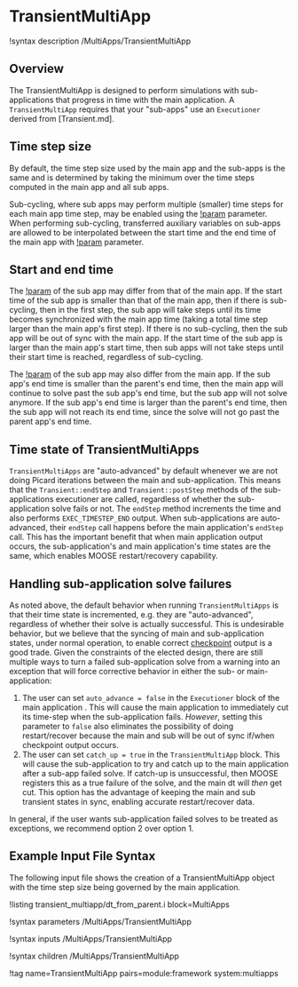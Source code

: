# TransientMultiApp

!syntax description /MultiApps/TransientMultiApp

## Overview

The TransientMultiApp is designed to perform simulations with sub-applications that progress in
time with the main application.  A `TransientMultiApp` requires that your "sub-apps" use an
`Executioner` derived from [Transient.md].

## Time step size

By default, the time step size used by the main app and the sub-apps is the same
and is determined by taking the minimum over the time steps computed in the main
app and all sub apps.

Sub-cycling, where sub apps may perform multiple (smaller) time
steps for each main app time step, may be enabled using the
[!param](/MultiApps/TransientMultiApp/sub_cycling) parameter.
When performing sub-cycling, transferred auxiliary variables on sub-apps are allowed to be
interpolated between the start time and the end time of the main app with
[!param](/MultiApps/TransientMultiApp/interpolate_transfers) parameter.

## Start and end time

The [!param](/Executioner/Transient/start_time) of the sub app may differ from
that of the main app.
If the start time of the sub app is smaller than that of the main app, then if there
is sub-cycling, then in the first step, the sub app will take steps until its time
becomes synchronized with the main app time (taking a total time step larger
than the main app's first step). If there is no sub-cycling, then the sub app
will be out of sync with the main app. If the start time of the sub app is
larger than the main app's start time, then sub apps will not take steps until
their start time is reached, regardless of sub-cycling.

The [!param](/Executioner/Transient/end_time) of the sub app may also differ from
the main app. If the sub app's end time is smaller than the parent's end time,
then the main app will continue to solve past the sub app's end time, but the sub app will not solve anymore.
If the sub app's end time is larger than the parent's end time,
then the sub app will not reach its end time, since the solve will not go past
the parent app's end time.

## Time state of TransientMultiApps

`TransientMultiApps` are "auto-advanced" by default whenever we are not doing
Picard iterations between the main and sub-application. This means that the
`Transient::endStep` and `Transient::postStep` methods of the sub-applications
executioner are called, regardless of whether the sub-application solve fails or
not. The `endStep` method increments the time and also performs
`EXEC_TIMESTEP_END` output. When sub-applications are auto-advanced, their
`endStep` call happens before the main application's `endStep` call. This has
the important benefit that when main application output occurs, the
sub-application's and main application's time states are the same, which
enables MOOSE restart/recovery capability.

## Handling sub-application solve failures

As noted above, the default behavior when running `TransientMultiApps` is that
their time state is incremented, e.g. they are "auto-advanced", regardless of
whether their solve is actually successful. This is undesirable behavior, but we
believe that the syncing of main and sub-application states, under normal
operation, to enable correct [checkpoint](/Checkpoint.md) output is a good
trade. Given the constraints of the elected design, there are still multiple ways to turn a failed
sub-application solve from a warning into an exception that will force corrective
behavior in either the sub- or main-application:

1. The user can set `auto_advance = false` in the `Executioner` block of the
   main application . This will cause the main application to immediately cut
   its time-step when the sub-application fails. *However*, setting this
   parameter to `false` also eliminates the possibility of doing restart/recover
   because the main and sub will be out of sync if/when checkpoint output occurs.
2. The user can set `catch_up = true` in the `TransientMultiApp` block. This
   will cause the sub-application to try and catch up to the main application
   after a sub-app failed solve. If catch-up is unsuccessful, then MOOSE
   registers this as a true failure of the solve, and the main dt will *then*
   get cut. This option has the advantage of keeping the main and sub
   transient states in sync, enabling accurate restart/recover data.

In general, if the user wants sub-application failed solves to be treated as
exceptions, we recommend option 2 over option 1.

## Example Input File Syntax

The following input file shows the creation of a TransientMultiApp object with the time step
size being governed by the main application.

!listing transient_multiapp/dt_from_parent.i block=MultiApps

!syntax parameters /MultiApps/TransientMultiApp

!syntax inputs /MultiApps/TransientMultiApp

!syntax children /MultiApps/TransientMultiApp

!tag name=TransientMultiApp pairs=module:framework system:multiapps
